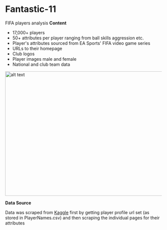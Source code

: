 # Fantastic-11
FIFA players analysis
**Content**

- 17,000+ players
- 50+ attributes per player ranging from ball skills aggression etc.
- Player's attributes sourced from EA Sports' FIFA video game series
- URLs to their homepage
- Club logos
- Player images male and female
- National and club team data

<img src="https://data2.origin.com/live/content/dam/originx/web/app/games/fifa/fifa-17/screenshots/fifa-17/PogbaDab_pdp_screenhi_3840x2160_en_ww.jpg" alt="alt text" width="600" height="400" style="left">


**Data Source**

Data was scraped from  [Kaggle](https://www.kaggle.com/zcg2008/fifa-player-analysis-exercise/data) first by getting player profile url set (as stored in PlayerNames.csv) and then scraping the individual pages for their attributes
